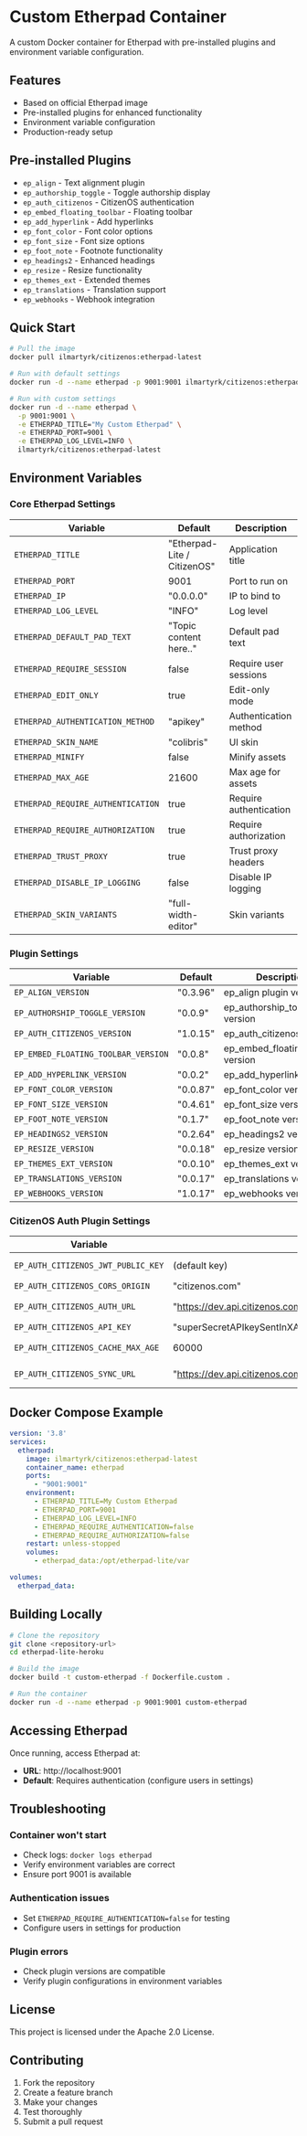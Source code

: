# Custom Etherpad Container

A custom Docker container for Etherpad with pre-installed plugins and environment variable configuration.

## Features

- Based on official Etherpad image
- Pre-installed plugins for enhanced functionality
- Environment variable configuration
- Production-ready setup

## Pre-installed Plugins

- `ep_align` - Text alignment plugin
- `ep_authorship_toggle` - Toggle authorship display
- `ep_auth_citizenos` - CitizenOS authentication
- `ep_embed_floating_toolbar` - Floating toolbar
- `ep_add_hyperlink` - Add hyperlinks
- `ep_font_color` - Font color options
- `ep_font_size` - Font size options
- `ep_foot_note` - Footnote functionality
- `ep_headings2` - Enhanced headings
- `ep_resize` - Resize functionality
- `ep_themes_ext` - Extended themes
- `ep_translations` - Translation support
- `ep_webhooks` - Webhook integration

## Quick Start

```bash
# Pull the image
docker pull ilmartyrk/citizenos:etherpad-latest

# Run with default settings
docker run -d --name etherpad -p 9001:9001 ilmartyrk/citizenos:etherpad-latest

# Run with custom settings
docker run -d --name etherpad \
  -p 9001:9001 \
  -e ETHERPAD_TITLE="My Custom Etherpad" \
  -e ETHERPAD_PORT=9001 \
  -e ETHERPAD_LOG_LEVEL=INFO \
  ilmartyrk/citizenos:etherpad-latest
```

## Environment Variables

### Core Etherpad Settings

| Variable | Default | Description |
|----------|---------|-------------|
| `ETHERPAD_TITLE` | "Etherpad-Lite / CitizenOS" | Application title |
| `ETHERPAD_PORT` | 9001 | Port to run on |
| `ETHERPAD_IP` | "0.0.0.0" | IP to bind to |
| `ETHERPAD_LOG_LEVEL` | "INFO" | Log level |
| `ETHERPAD_DEFAULT_PAD_TEXT` | "Topic content here.." | Default pad text |
| `ETHERPAD_REQUIRE_SESSION` | false | Require user sessions |
| `ETHERPAD_EDIT_ONLY` | true | Edit-only mode |
| `ETHERPAD_AUTHENTICATION_METHOD` | "apikey" | Authentication method |
| `ETHERPAD_SKIN_NAME` | "colibris" | UI skin |
| `ETHERPAD_MINIFY` | false | Minify assets |
| `ETHERPAD_MAX_AGE` | 21600 | Max age for assets |
| `ETHERPAD_REQUIRE_AUTHENTICATION` | true | Require authentication |
| `ETHERPAD_REQUIRE_AUTHORIZATION` | true | Require authorization |
| `ETHERPAD_TRUST_PROXY` | true | Trust proxy headers |
| `ETHERPAD_DISABLE_IP_LOGGING` | false | Disable IP logging |
| `ETHERPAD_SKIN_VARIANTS` | "full-width-editor" | Skin variants |

### Plugin Settings

| Variable | Default | Description |
|----------|---------|-------------|
| `EP_ALIGN_VERSION` | "0.3.96" | ep_align plugin version |
| `EP_AUTHORSHIP_TOGGLE_VERSION` | "0.0.9" | ep_authorship_toggle version |
| `EP_AUTH_CITIZENOS_VERSION` | "1.0.15" | ep_auth_citizenos version |
| `EP_EMBED_FLOATING_TOOLBAR_VERSION` | "0.0.8" | ep_embed_floating_toolbar version |
| `EP_ADD_HYPERLINK_VERSION` | "0.0.2" | ep_add_hyperlink version |
| `EP_FONT_COLOR_VERSION` | "0.0.87" | ep_font_color version |
| `EP_FONT_SIZE_VERSION` | "0.4.61" | ep_font_size version |
| `EP_FOOT_NOTE_VERSION` | "0.1.7" | ep_foot_note version |
| `EP_HEADINGS2_VERSION` | "0.2.64" | ep_headings2 version |
| `EP_RESIZE_VERSION` | "0.0.18" | ep_resize version |
| `EP_THEMES_EXT_VERSION` | "0.0.10" | ep_themes_ext version |
| `EP_TRANSLATIONS_VERSION` | "0.0.17" | ep_translations version |
| `EP_WEBHOOKS_VERSION` | "1.0.17" | ep_webhooks version |

### CitizenOS Auth Plugin Settings

| Variable | Default | Description |
|----------|---------|-------------|
| `EP_AUTH_CITIZENOS_JWT_PUBLIC_KEY` | (default key) | JWT public key |
| `EP_AUTH_CITIZENOS_CORS_ORIGIN` | "citizenos.com" | CORS origins |
| `EP_AUTH_CITIZENOS_AUTH_URL` | "https://dev.api.citizenos.com:3003/api/internal/topics/:topicId/permissions" | Authorization URL |
| `EP_AUTH_CITIZENOS_API_KEY` | "superSecretAPIkeySentInXApiKeyHeader" | API key |
| `EP_AUTH_CITIZENOS_CACHE_MAX_AGE` | 60000 | Cache max age |
| `EP_AUTH_CITIZENOS_SYNC_URL` | "https://dev.api.citizenos.com:3003/api/internal/users/:userId" | User sync URL |

## Docker Compose Example

```yaml
version: '3.8'
services:
  etherpad:
    image: ilmartyrk/citizenos:etherpad-latest
    container_name: etherpad
    ports:
      - "9001:9001"
    environment:
      - ETHERPAD_TITLE=My Custom Etherpad
      - ETHERPAD_PORT=9001
      - ETHERPAD_LOG_LEVEL=INFO
      - ETHERPAD_REQUIRE_AUTHENTICATION=false
      - ETHERPAD_REQUIRE_AUTHORIZATION=false
    restart: unless-stopped
    volumes:
      - etherpad_data:/opt/etherpad-lite/var

volumes:
  etherpad_data:
```

## Building Locally

```bash
# Clone the repository
git clone <repository-url>
cd etherpad-lite-heroku

# Build the image
docker build -t custom-etherpad -f Dockerfile.custom .

# Run the container
docker run -d --name etherpad -p 9001:9001 custom-etherpad
```

## Accessing Etherpad

Once running, access Etherpad at:
- **URL**: http://localhost:9001
- **Default**: Requires authentication (configure users in settings)

## Troubleshooting

### Container won't start
- Check logs: `docker logs etherpad`
- Verify environment variables are correct
- Ensure port 9001 is available

### Authentication issues
- Set `ETHERPAD_REQUIRE_AUTHENTICATION=false` for testing
- Configure users in settings for production

### Plugin errors
- Check plugin versions are compatible
- Verify plugin configurations in environment variables

## License

This project is licensed under the Apache 2.0 License.

## Contributing

1. Fork the repository
2. Create a feature branch
3. Make your changes
4. Test thoroughly
5. Submit a pull request
